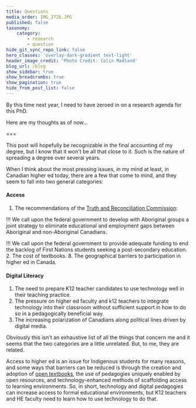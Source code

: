 ```yaml
---
title: Questions
media_order: IMG_2726.JPG
published: false
taxonomy:
    category:
        - research
        - question
hide_git_sync_repo_link: false
hero_classes: 'overlay-dark-gradient text-light'
header_image_credit: 'Photo Credit: Colin Madland'
blog_url: /blog
show_sidebar: true
show_breadcrumbs: true
show_pagination: true
hide_from_post_list: false
---
```


By this time next year, I need to have zeroed in on a research agenda for this PhD.

Here are my thoughts as of now...

===

This post will hopefully be recognizable in the final accounting of my degree, but I know that it won't be all that close to it. Such is the nature of spreading a degree over several years.

When I think about the most pressing issues, in my mind at least, in Canadian higher ed today, there are a few that come to mind, and they seem to fall into two general categories:

#### Access

1. The recommendations of the [Truth and Reconciliation Commission](www.trc.ca):

!!! We call upon the federal government to develop with Aboriginal groups a joint strategy to eliminate educational and employment gaps between Aboriginal and non-Aboriginal Canadians.

!!! We call upon the federal government to provide adequate funding to end the backlog of First Nations students seeking a post-secondary education.
2. The cost of textbooks.
8. The geographical barriers to participation in higher ed in Canada.

#### Digital Literacy
1. The need to prepare K12 teacher candidates to use technology well in their teaching practice.
5. The pressure on higher ed faculty and k12 teachers to integrate technology into their classroom without sufficient support in how to do so in a pedagogically beneficial way.
6. The increasing polarization of Canadians along political lines driven by digital media.

Obviously this isn't an exhaustive list of all the things that concern me and it seems that the two categories are a little unrelated. But, to me, they are related.

Access to higher ed is an issue for Indigenous students for many reasons, and some ways that barriers can be reduced is through the creation and adoption of [open textbooks](open.bccampus.ca), the use of pedagogies uniquely enabled by open resources, and technology-enhanced methods of scaffolding access to learning environments. So, in short, technology and digital pedagogies can increase access to formal educational environments, but K12 teachers and HE faculty need to learn how to use technology to do that.
